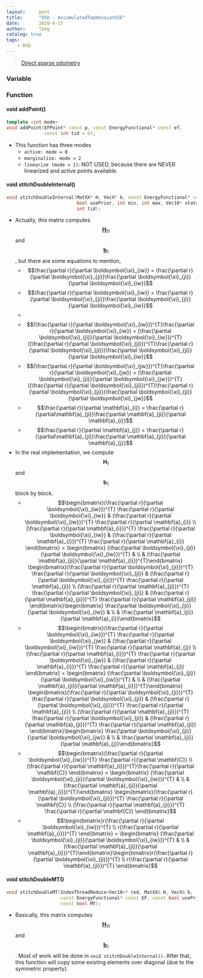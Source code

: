 ```yaml
---
layout:     post
title:      "DSO - AccumulatedTopHessianSSE"
date:       2020-4-17
author:     Tong
catalog: true
tags:
    - DSO
---
```


> [Direct sparse odometry](https://vision.in.tum.de/research/vslam/dso)

### Variable

### Function

#### void addPoint()

```c++
template <int mode>
void addPoint(EFPoint* const p, const EnergyFunctional* const ef,
              const int tid = 0);
```
- This function has three modes
  - `active: mode = 0`
  - `marginalize: mode = 2`
  - `linearize (mode = 1)`: NOT USED, because there are NEVER linearized and active points available.

#### void stitchDoubleInternal()

```c++
void stitchDoubleInternal(MatXX* H, VecX* b, const EnergyFunctional* const EF,
                          bool usePrior, int min, int max, Vec10* stats,
                          int tid);
```

- Actually, this matrix computes [$$\mathbf{H}_{11}$$](http://www.lingtong.de/2020/04/17/DSO-Schur-Complement/#hessian) and [$$\mathbf{b}_{1}$$](http://www.lingtong.de/2020/04/17/DSO-Schur-Complement/#b), but there are some equations to mention,
  - $$\frac{\partial r}{\partial \boldsymbol{\xi}_{iw}} = \frac{\partial r}{\partial \boldsymbol{\xi}_{ji}}\frac{\partial \boldsymbol{\xi}_{ji}}{\partial \boldsymbol{\xi}_{iw}}$$
  - $$\frac{\partial r}{\partial \boldsymbol{\xi}_{iw}} = \frac{\partial r}{\partial \boldsymbol{\xi}_{ji}}\frac{\partial \boldsymbol{\xi}_{ji}}{\partial \boldsymbol{\xi}_{iw}}$$
  - 
  - $$(\frac{\partial r}{\partial \boldsymbol{\xi}_{iw}})^{T}\frac{\partial r}{\partial \boldsymbol{\xi}_{iw}} = (\frac{\partial \boldsymbol{\xi}_{ji}}{\partial \boldsymbol{\xi}_{iw}})^{T}((\frac{\partial r}{\partial \boldsymbol{\xi}_{ji}})^{T}\frac{\partial r}{\partial \boldsymbol{\xi}_{ji}})\frac{\partial \boldsymbol{\xi}_{ji}}{\partial \boldsymbol{\xi}_{iw}}$$
  - $$(\frac{\partial r}{\partial \boldsymbol{\xi}_{jw}})^{T}\frac{\partial r}{\partial \boldsymbol{\xi}_{jw}} = (\frac{\partial \boldsymbol{\xi}_{ji}}{\partial \boldsymbol{\xi}_{jw}})^{T}((\frac{\partial r}{\partial \boldsymbol{\xi}_{ji}})^{T}\frac{\partial r}{\partial \boldsymbol{\xi}_{ji}})\frac{\partial \boldsymbol{\xi}_{ji}}{\partial \boldsymbol{\xi}_{jw}}$$
  - $$\frac{\partial r}{\partial \mathbf{a}_{i}} = \frac{\partial r}{\partial\mathbf{a}_{ji}}\frac{\partial \mathbf{a}_{ji}}{\partial \mathbf{a}_{i}}$$
  - $$\frac{\partial r}{\partial \mathbf{a}_{j}} = \frac{\partial r}{\partial\mathbf{a}_{ji}}\frac{\partial \mathbf{a}_{ji}}{\partial \mathbf{a}_{j}}$$
- In the real implementation, we compute $$\mathbf{H}_{1}$$ and $$\mathbf{b}_{1}$$ block by block.
  - $$\begin{bmatrix}(\frac{\partial r}{\partial  \boldsymbol{\xi}_{iw}})^{T} \frac{\partial r}{\partial  \boldsymbol{\xi}_{iw}} & (\frac{\partial r}{\partial  \boldsymbol{\xi}_{iw}})^{T} \frac{\partial r}{\partial \mathbf{a}_{i}} \\ (\frac{\partial r}{\partial \mathbf{a}_{i}})^{T} \frac{\partial r}{\partial  \boldsymbol{\xi}_{iw}} & (\frac{\partial r}{\partial \mathbf{a}_{i}})^{T} \frac{\partial r}{\partial \mathbf{a}_{i}} \end{bmatrix} = \begin{bmatrix} (\frac{\partial \boldsymbol{\xi}_{ji}}{\partial \boldsymbol{\xi}_{iw}})^{T} & \\ & (\frac{\partial \mathbf{a}_{ji}}{\partial \mathbf{a}_{i}})^{T}\end{bmatrix} \begin{bmatrix}(\frac{\partial r}{\partial  \boldsymbol{\xi}_{ji}})^{T} \frac{\partial r}{\partial  \boldsymbol{\xi}_{ji}} & (\frac{\partial r}{\partial  \boldsymbol{\xi}_{ji}})^{T} \frac{\partial r}{\partial \mathbf{a}_{ji}} \\ (\frac{\partial r}{\partial \mathbf{a}_{ji}})^{T} \frac{\partial r}{\partial  \boldsymbol{\xi}_{ji}} & (\frac{\partial r}{\partial \mathbf{a}_{ji}})^{T} \frac{\partial r}{\partial \mathbf{a}_{ji}} \end{bmatrix}\begin{bmatrix} \frac{\partial \boldsymbol{\xi}_{ji}}{\partial \boldsymbol{\xi}_{iw}} & \\ & \frac{\partial \mathbf{a}_{ji}}{\partial \mathbf{a}_{i}}\end{bmatrix}$$
  - $$\begin{bmatrix}(\frac{\partial r}{\partial  \boldsymbol{\xi}_{iw}})^{T} \frac{\partial r}{\partial  \boldsymbol{\xi}_{jw}} & (\frac{\partial r}{\partial  \boldsymbol{\xi}_{iw}})^{T} \frac{\partial r}{\partial \mathbf{a}_{j}} \\ (\frac{\partial r}{\partial \mathbf{a}_{i}})^{T} \frac{\partial r}{\partial  \boldsymbol{\xi}_{jw}} & (\frac{\partial r}{\partial \mathbf{a}_{i}})^{T} \frac{\partial r}{\partial \mathbf{a}_{j}} \end{bmatrix} = \begin{bmatrix} (\frac{\partial \boldsymbol{\xi}_{ji}}{\partial \boldsymbol{\xi}_{iw}})^{T} & \\ & (\frac{\partial \mathbf{a}_{ji}}{\partial \mathbf{a}_{i}})^{T}\end{bmatrix} \begin{bmatrix}(\frac{\partial r}{\partial  \boldsymbol{\xi}_{ji}})^{T} \frac{\partial r}{\partial  \boldsymbol{\xi}_{ji}} & (\frac{\partial r}{\partial  \boldsymbol{\xi}_{ji}})^{T} \frac{\partial r}{\partial \mathbf{a}_{ji}} \\ (\frac{\partial r}{\partial \mathbf{a}_{ji}})^{T} \frac{\partial r}{\partial  \boldsymbol{\xi}_{ji}} & (\frac{\partial r}{\partial \mathbf{a}_{ji}})^{T} \frac{\partial r}{\partial \mathbf{a}_{ji}} \end{bmatrix}\begin{bmatrix} \frac{\partial \boldsymbol{\xi}_{ji}}{\partial \boldsymbol{\xi}_{jw}} & \\ & \frac{\partial \mathbf{a}_{ji}}{\partial \mathbf{a}_{j}}\end{bmatrix}$$
  - $$\begin{bmatrix}(\frac{\partial r}{\partial \boldsymbol{\xi}_{iw}})^{T} \frac{\partial r}{\partial \mathbf{C}} \\ (\frac{\partial r}{\partial \mathbf{a}_{i}})^{T}\frac{\partial r}{\partial \mathbf{C}} \end{bmatrix} = \begin{bmatrix} (\frac{\partial \boldsymbol{\xi}_{ji}}{\partial \boldsymbol{\xi}_{iw}})^{T} & \\ & (\frac{\partial \mathbf{a}_{ji}}{\partial \mathbf{a}_{i}})^{T}\end{bmatrix} \begin{bmatrix}(\frac{\partial r}{\partial  \boldsymbol{\xi}_{ji}})^{T} \frac{\partial r}{\partial  \mathbf{C}} \\ (\frac{\partial r}{\partial \mathbf{a}_{ji}})^{T} \frac{\partial r}{\partial  \mathbf{C}} \end{bmatrix}$$
  - $$\begin{bmatrix}r(\frac{\partial r}{\partial \boldsymbol{\xi}_{iw}})^{T} \\ r(\frac{\partial r}{\partial \mathbf{a}_{i}})^{T} \end{bmatrix} = \begin{bmatrix} (\frac{\partial \boldsymbol{\xi}_{ji}}{\partial \boldsymbol{\xi}_{iw}})^{T} & \\ & (\frac{\partial \mathbf{a}_{ji}}{\partial \mathbf{a}_{i}})^{T}\end{bmatrix}\begin{bmatrix}r(\frac{\partial r}{\partial \boldsymbol{\xi}_{ji}})^{T} \\ r(\frac{\partial r}{\partial \mathbf{a}_{ji}})^{T} \end{bmatrix}$$
  
#### void stitchDoubleMT()

```c++
void stitchDoubleMT(IndexThreadReduce<Vec10>* red, MatXX& H, VecX& b,
                    const EnergyFunctional* const EF, const bool usePrior,
                    const bool MT);
```

- Basically, this matrix computes [$$\mathbf{H}_{11}$$](http://www.lingtong.de/2020/04/17/DSO-Schur-Complement/#hessian) and [$$\mathbf{b}_{1}$$](http://www.lingtong.de/2020/04/17/DSO-Schur-Complement/#b). Most of work will be done in `void stitchDoubleInternal()`. After that, this function will copy some existing elements over diagonal (due to the symmetric property).